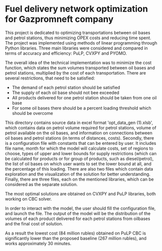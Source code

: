 # Fuel delivery network optimization for Gazpromneft company
This project is dedicated to optimizing transportations between oil bases and petrol stations, thus minimizing OPEX costs and reducing time spent.
The project was implemented using methods of linear programming through Python libraries. Three main libraries were considered and compared in terms of accuracy and efficiency: PuLP, CVXPY and PYOMO.

The overall idea of the technical implementation was to minimize the cost function, 
which states the sum volumes transported between oil bases and petrol stations, multiplied by the cost of each transportation.
There are several restrictions, that need to be satisfied:
- The demand of each petrol station should be satisfied
- The supply of each oil base should not bee exceeded
- All products delivered for one petrol station should be taken from one oil base
- For some oil bases there should be a percent loading threshold which should be overcome


This directory contains source data in excel format 'opt_data_gen (1).xlsb', which contains data on petrol volume required for petrol stations, 
volume of petrol available on the oil bases, and information on connections between oil bases and petrol stations (in terms of distances, costs).
Secondly, there is a configuration file with constants that can be entered by user. It includes file name, month for which the model will calculate costs, set of regions to choose,
types of upper and lower bounds for supply restrictions (which can be calculated for products or for group of products, such as diesel/petrol),
the list of oil bases on which user wants to set the lower bound at all, and the percentage of this loading.
There are also two files which contain data exploration and the visualization of the solution for better understanding.
Finally, there are three files, each on the mentioned libraries, which can be considered as the separate solution.

The most optimal solutions are obtained on CVXPY and PuLP libraries, both working on CBC solver. 

In order to interact with the model, the user should fill the configuration file, and launch the file.
The output of the model will be the distribution of the volumes of each product delivered for each petrol stations from oilbases and the final cost of solution.

As a result the lowest cost (84 million rubles) obtained on PuLP CBC is significantly lower than the proposed baseline (267 million rubles), and works approximately 30 minutes.
